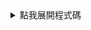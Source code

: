 
<details>
  <summary>點我展開程式碼</summary>

  ```python
  # 這是摺疊的 Python 程式碼
  print("Hello, world!")
  ```
</details>
